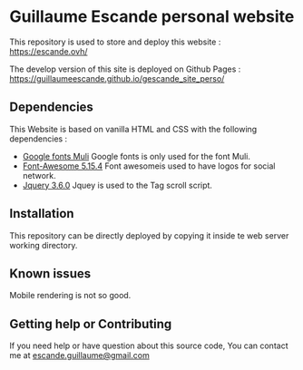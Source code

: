 # Guillaume Escande personal website

This repository is used to store and deploy this website : https://escande.ovh/

The develop version of this site is deployed on Github Pages : https://guillaumeescande.github.io/gescande_site_perso/


## Dependencies

This Website is based on vanilla HTML and CSS with the following dependencies :
* [Google fonts Muli](https://developers.google.com/fonts)
Google fonts is only used for the font Muli.
* [Font-Awesome 5.15.4](https://fontawesome.com/)
Font awesomeis used to have logos for social network.
* [Jquery 3.6.0](https://jquery.com/)
Jquey is used to the Tag scroll script.

## Installation

This repository can be directly deployed by copying it inside te web server working directory.


## Known issues

Mobile rendering is not so good.

## Getting help or Contributing

If you need help or have question about this source code, You can contact me at [escande.guillaume@gmail.com](mailto:escande.guillaume@gmail.com)

